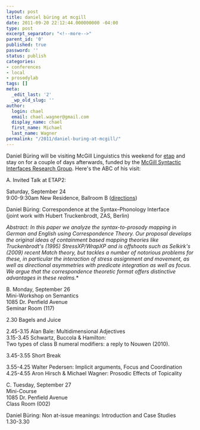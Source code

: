 ```yaml
---
layout: post
title: daniel büring at mcgill
date: 2011-09-20 22:12:44.000000000 -04:00
type: post
excerpt_separator: "<!--more-->"
parent_id: '0'
published: true
password: ''
status: publish
categories:
- conferences
- local
- prosodylab
tags: []
meta:
  _edit_last: '2'
  _wp_old_slug: ''
author:
  login: chael
  email: chael.wagner@gmail.com
  display_name: chael
  first_name: Michael
  last_name: Wagner
permalink: "/2011/daniel-buring-at-mcgill/"
---
```

Daniel Büring will be visiting McGill Linguistics this weekend for [etap](http://prosodylab.org/etap) and stay on for a couple of days afterwards, funded by the [McGill Syntactic Interfaces Research Group](http://www.mcgill.ca/linguistics/research/mcsirg). Here's the ABC of his visit:

A. Invited Talk at ETAP2:

Saturday, September 24  
9:00-9:30am New Residence, Ballroom B ([directions](prosodylab.org/etap/venue))

Daniel Büring: Correspondence at the Syntax–Phonology Interface  
(joint work with Hubert Truckenbrodt, ZAS, Berlin)

*Abstract: In this paper we analyze the syntax-to-prosody mapping in German and English using Correspondence Theory. Our proposal develops the original ideas of containment based mapping theories like Truckenbrodt's (1995) StressXP/WrapXP and is offshoots such as Selkirk's (2009) recent Match theory, but tackles a number of notorious problems for these, in particular the interaction of stress assignment and movement, as well as directional asymmetries with predicate integration as well as focus. We argue that the correspondence theoretic format offers distinctive advantages in these realms.**

<!--more-->

B. Monday, September 26  
Mini-Workshop on Semantics  
1085 Dr. Penfield Avenue  
Seminar Room (117)

2.30 Bagels and Juice

2.45-3.15 Alan Bale: Multidimensional Adjectives  
3.15-3.45 Schwartz, Buccola & Hamilton:  
Two types of class B numeral modifiers: a reply to Nouwen (2010).

3.45-3.55 Short Break

3.55-4.25 Walter Pedersen: Implicit arguments, Focus and Coordination  
4.25-4.55 Aron Hirsch & Michael Wagner: Prosodic Effects of Topicality

C. Tuesday, September 27  
Mini-Course  
1085 Dr. Penfield Avenue  
Class Room (002)

Daniel Büring: Non at-issue meanings: Introduction and Case Studies  
1.30-3.30

